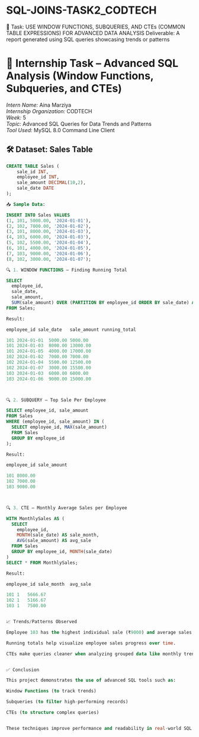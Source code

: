 # SQL-JOINS-TASK2_CODTECH
🧠 Task:
USE WINDOW FUNCTIONS, SUBQUERIES, AND CTEs (COMMON TABLE EXPRESSIONS) FOR ADVANCED DATA ANALYSIS
Deliverable: A report generated using SQL queries showcasing trends or patterns


# 📌 Internship Task – Advanced SQL Analysis (Window Functions, Subqueries, and CTEs)

*Intern Name:* Aina Marziya  
*Internship Organization:* CODTECH  
*Week:* 5  
*Topic:* Advanced SQL Queries for Data Trends and Patterns  
*Tool Used:* MySQL 8.0 Command Line Client

## 🛠 Dataset: Sales Table

```sql
CREATE TABLE Sales (
    sale_id INT,
    employee_id INT,
    sale_amount DECIMAL(10,2),
    sale_date DATE
);

📥 Sample Data:

INSERT INTO Sales VALUES
(1, 101, 5000.00, '2024-01-01'),
(2, 102, 7000.00, '2024-01-02'),
(3, 101, 8000.00, '2024-01-03'),
(4, 103, 6000.00, '2024-01-03'),
(5, 102, 5500.00, '2024-01-04'),
(6, 101, 4000.00, '2024-01-05'),
(7, 103, 9000.00, '2024-01-06'),
(8, 102, 3000.00, '2024-01-07');

🔍 1. WINDOW FUNCTIONS – Finding Running Total

SELECT
  employee_id,
  sale_date,
  sale_amount,
  SUM(sale_amount) OVER (PARTITION BY employee_id ORDER BY sale_date) AS running_total
FROM Sales;

Result:

employee_id	sale_date	sale_amount	running_total

101	2024-01-01	5000.00	5000.00
101	2024-01-03	8000.00	13000.00
101	2024-01-05	4000.00	17000.00
102	2024-01-02	7000.00	7000.00
102	2024-01-04	5500.00	12500.00
102	2024-01-07	3000.00	15500.00
103	2024-01-03	6000.00	6000.00
103	2024-01-06	9000.00	15000.00



🔍 2. SUBQUERY – Top Sale Per Employee

SELECT employee_id, sale_amount
FROM Sales
WHERE (employee_id, sale_amount) IN (
  SELECT employee_id, MAX(sale_amount)
  FROM Sales
  GROUP BY employee_id
);

Result:

employee_id	sale_amount

101	8000.00
102	7000.00
103	9000.00



🔍 3. CTE – Monthly Average Sales per Employee

WITH MonthlySales AS (
  SELECT
    employee_id,
    MONTH(sale_date) AS sale_month,
    AVG(sale_amount) AS avg_sale
  FROM Sales
  GROUP BY employee_id, MONTH(sale_date)
)
SELECT * FROM MonthlySales;

Result:

employee_id	sale_month	avg_sale

101	1	5666.67
102	1	5166.67
103	1	7500.00


📈 Trends/Patterns Observed

Employee 103 has the highest individual sale (₹9000) and average sales.

Running totals help visualize employee sales progress over time.

CTEs make queries cleaner when analyzing grouped data like monthly trends.


✅ Conclusion

This project demonstrates the use of advanced SQL tools such as:

Window Functions (to track trends)

Subqueries (to filter high-performing records)

CTEs (to structure complex queries)


These techniques improve performance and readability in real-world SQL analytics.
